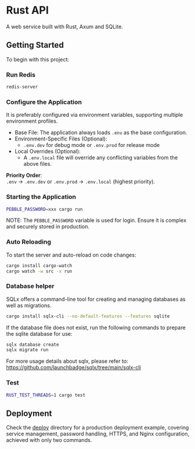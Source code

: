 # Rust API

A web service built with Rust, Axum and SQLite.

## Getting Started

To begin with this project:

### Run Redis

```bash
redis-server
```

### Configure the Application

It is preferably configured via environment variables, supporting multiple environment profiles.

- Base File: The application always loads `.env` as the base configuration.
- Environment-Specific Files (Optional):
  - `.env.dev` for debug mode or `.env.prod` for release mode
- Local Overrides (Optional):
  - A `.env.local` file will override any conflicting variables from the above files.

**Priority Order**:  
`.env` → `.env.dev` or `.env.prod` → `.env.local` (highest priority).

### Starting the Application

```bash
PEBBLE_PASSWORD=xxx cargo run
```

NOTE: The `PEBBLE_PASSWORD` variable is used for login. Ensure it is complex and securely stored in production.

### Auto Reloading

To start the server and auto-reload on code changes:

```bash
cargo install cargo-watch
cargo watch -w src -x run
```

### Database helper

SQLx offers a command-line tool for creating and managing databases as well as migrations.

```bash
cargo install sqlx-cli --no-default-features --features sqlite
```

If the database file does not exist, run the following commands to prepare the sqlite database for use:

```bash
sqlx database create
sqlx migrate run
```

For more usage details about sqlx, please refer to: <https://github.com/launchbadge/sqlx/tree/main/sqlx-cli>

### Test

```bash
RUST_TEST_THREADS=1 cargo test
```

## Deployment

Check the [deploy](../deploy) directory for a production deployment example, 
covering service management, password handling, HTTPS, and Nginx configuration, achieved with only two commands.
